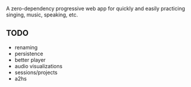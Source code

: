 A zero-dependency progressive web app for quickly and easily practicing singing, music, speaking, etc.

## TODO

- renaming
- persistence
- better player
- audio visualizations
- sessions/projects
- a2hs
